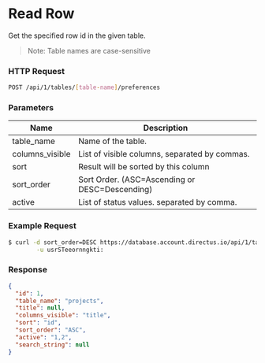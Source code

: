 # Read Row

Get the specified row id in the given table.

> Note: Table names are case-sensitive

### HTTP Request

```bash
POST /api/1/tables/[table-name]/preferences
```

### Parameters

Name             | Description
---------------- | -----------
table_name       | Name of the table.
columns_visible  | List of visible columns, separated by commas.
sort             | Result will be sorted by this column
sort_order       | Sort Order. (ASC=Ascending or DESC=Descending)
active           | List of status values. separated by comma.

### Example Request

```bash
$ curl -d sort_order=DESC https://database.account.directus.io/api/1/tables/projects/preferences \
        -u usrSTeeornngkti:
```

### Response

```json
{
  "id": 1,
  "table_name": "projects",
  "title": null,
  "columns_visible": "title",
  "sort": "id",
  "sort_order": "ASC",
  "active": "1,2",
  "search_string": null
}
```

